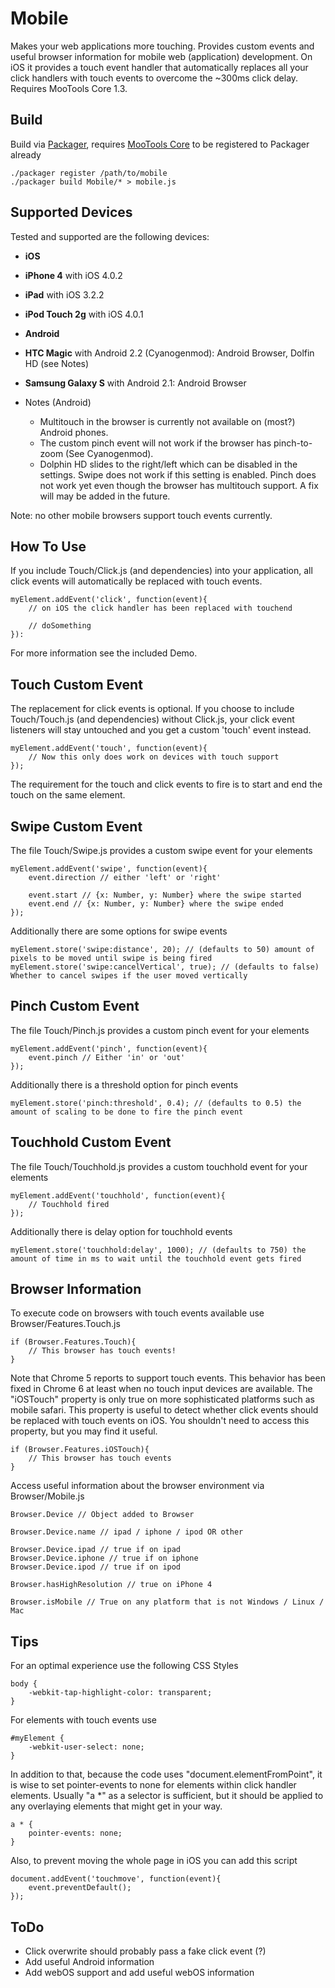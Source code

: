 Mobile
======

Makes your web applications more touching. Provides custom events and useful browser information for mobile web (application) development. On iOS it provides a touch event handler that automatically replaces all your click handlers with touch events to overcome the ~300ms click delay. Requires MooTools Core 1.3.

Build
-----

Build via [Packager](http://github.com/kamicane/packager), requires [MooTools Core](http://github.com/mootools/mootools-core) to be registered to Packager already

	./packager register /path/to/mobile
	./packager build Mobile/* > mobile.js

Supported Devices
-----------------

Tested and supported are the following devices:

* **iOS**
 * **iPhone 4** with iOS 4.0.2
 * **iPad** with iOS 3.2.2
 * **iPod Touch 2g** with iOS 4.0.1
* **Android**
 * **HTC Magic** with Android 2.2 (Cyanogenmod): Android Browser, Dolfin HD (see Notes)
 * **Samsung Galaxy S** with Android 2.1: Android Browser

* Notes (Android)
  * Multitouch in the browser is currently not available on (most?) Android phones.
  * The custom pinch event will not work if the browser has pinch-to-zoom (See Cyanogenmod).
  * Dolphin HD slides to the right/left which can be disabled in the settings. Swipe does not work if this setting is enabled. Pinch does not work yet even though the browser has multitouch support. A fix will may be added in the future.

Note: no other mobile browsers support touch events currently.

How To Use
----------

If you include Touch/Click.js (and dependencies) into your application, all click events will automatically be replaced with touch events.

	myElement.addEvent('click', function(event){
		// on iOS the click handler has been replaced with touchend
		
		// doSomething
	}):

For more information see the included Demo.

Touch Custom Event
------------------

The replacement for click events is optional. If you choose to include Touch/Touch.js (and dependencies) without Click.js, your click event listeners will stay untouched and you get a custom 'touch' event instead.

	myElement.addEvent('touch', function(event){
		// Now this only does work on devices with touch support
	});

The requirement for the touch and click events to fire is to start and end the touch on the same element.

Swipe Custom Event
------------------

The file Touch/Swipe.js provides a custom swipe event for your elements

	myElement.addEvent('swipe', function(event){
		event.direction // either 'left' or 'right'

		event.start // {x: Number, y: Number} where the swipe started
		event.end // {x: Number, y: Number} where the swipe ended
	});

Additionally there are some options for swipe events

	myElement.store('swipe:distance', 20); // (defaults to 50) amount of pixels to be moved until swipe is being fired
	myElement.store('swipe:cancelVertical', true); // (defaults to false) Whether to cancel swipes if the user moved vertically

Pinch Custom Event
------------------

The file Touch/Pinch.js provides a custom pinch event for your elements

	myElement.addEvent('pinch', function(event){
		event.pinch // Either 'in' or 'out'
	});

Additionally there is a threshold option for pinch events

	myElement.store('pinch:threshold', 0.4); // (defaults to 0.5) the amount of scaling to be done to fire the pinch event

Touchhold Custom Event
----------------------

The file Touch/Touchhold.js provides a custom touchhold event for your elements

	myElement.addEvent('touchhold', function(event){
		// Touchhold fired
	});

Additionally there is delay option for touchhold events

	myElement.store('touchhold:delay', 1000); // (defaults to 750) the amount of time in ms to wait until the touchhold event gets fired

Browser Information
-------------------

To execute code on browsers with touch events available use Browser/Features.Touch.js

	if (Browser.Features.Touch){
		// This browser has touch events!
	}

Note that Chrome 5 reports to support touch events. This behavior has been fixed in Chrome 6 at least when no touch input devices are available. The "iOSTouch" property is only true on more sophisticated platforms such as mobile safari. This property is useful to detect whether click events should be replaced with touch events on iOS. You shouldn't need to access this property, but you may find it useful.

	if (Browser.Features.iOSTouch){
		// This browser has touch events 
	}

Access useful information about the browser environment via Browser/Mobile.js

	Browser.Device // Object added to Browser
	
	Browser.Device.name // ipad / iphone / ipod OR other
	
	Browser.Device.ipad // true if on ipad
	Browser.Device.iphone // true if on iphone
	Browser.Device.ipod // true if on ipod
	
	Browser.hasHighResolution // true on iPhone 4
	
	Browser.isMobile // True on any platform that is not Windows / Linux / Mac

Tips
----

For an optimal experience use the following CSS Styles

	body {
		-webkit-tap-highlight-color: transparent;
	}

For elements with touch events use

	#myElement {
		-webkit-user-select: none;
	}

In addition to that, because the code uses "document.elementFromPoint", it is wise to set pointer-events to none for elements within click handler elements. Usually "a *" as a selector is sufficient, but it should be applied to any overlaying elements that might get in your way.

	a * {
		pointer-events: none;
	}

Also, to prevent moving the whole page in iOS you can add this script

	document.addEvent('touchmove', function(event){
		event.preventDefault();
	});

ToDo
----

* Click overwrite should probably pass a fake click event (?)
* Add useful Android information
* Add webOS support and add useful webOS information